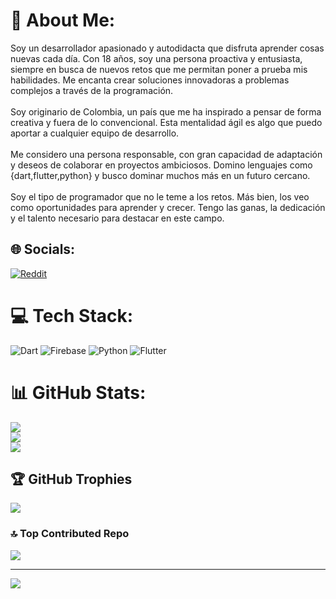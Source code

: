 # 💫 About Me:
Soy un desarrollador apasionado y autodidacta que disfruta aprender cosas nuevas cada día. Con 18 años, soy una persona proactiva y entusiasta, siempre en busca de nuevos retos que me permitan poner a prueba mis habilidades. Me encanta crear soluciones innovadoras a problemas complejos a través de la programación.<br><br>Soy originario de Colombia, un país que me ha inspirado a pensar de forma creativa y fuera de lo convencional. Esta mentalidad ágil es algo que puedo aportar a cualquier equipo de desarrollo.<br><br>Me considero una persona responsable, con gran capacidad de adaptación y deseos de colaborar en proyectos ambiciosos. Domino lenguajes como {dart,flutter,python} y busco dominar muchos más en un futuro cercano.<br><br>Soy el tipo de programador que no le teme a los retos. Más bien, los veo como oportunidades para aprender y crecer. Tengo las ganas, la dedicación y el talento necesario para destacar en este campo.


## 🌐 Socials:
[![Reddit](https://img.shields.io/badge/Reddit-%23FF4500.svg?logo=Reddit&logoColor=white)](https://reddit.com/user/shidoouwu) 

# 💻 Tech Stack:
![Dart](https://img.shields.io/badge/dart-%230175C2.svg?style=for-the-badge&logo=dart&logoColor=white) ![Firebase](https://img.shields.io/badge/firebase-%23039BE5.svg?style=for-the-badge&logo=firebase) ![Python](https://img.shields.io/badge/python-3670A0?style=for-the-badge&logo=python&logoColor=ffdd54) ![Flutter](https://img.shields.io/badge/Flutter-%2302569B.svg?style=for-the-badge&logo=Flutter&logoColor=white)
# 📊 GitHub Stats:
![](https://github-readme-stats.vercel.app/api?username=Shidohs&theme=tokyonight&hide_border=true&include_all_commits=false&count_private=false)<br/>
![](https://github-readme-streak-stats.herokuapp.com/?user=Shidohs&theme=tokyonight&hide_border=true)<br/>
![](https://github-readme-stats.vercel.app/api/top-langs/?username=Shidohs&theme=tokyonight&hide_border=true&include_all_commits=false&count_private=false&layout=compact)

## 🏆 GitHub Trophies
![](https://github-profile-trophy.vercel.app/?username=Shidohs&theme=radical&no-frame=false&no-bg=true&margin-w=4)

### 🔝 Top Contributed Repo
![](https://github-contributor-stats.vercel.app/api?username=Shidohs&limit=5&theme=radical&combine_all_yearly_contributions=true)

---
[![](https://visitcount.itsvg.in/api?id=Shidohs&icon=2&color=1)](https://visitcount.itsvg.in)

<!-- Proudly created with GPRM ( https://gprm.itsvg.in ) -->
